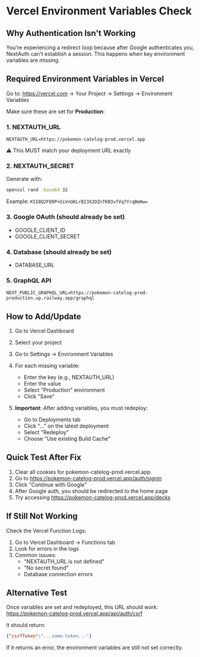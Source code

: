 # Vercel Environment Variables Check

## Why Authentication Isn't Working

You're experiencing a redirect loop because after Google authenticates you, NextAuth can't establish a session. This happens when key environment variables are missing.

## Required Environment Variables in Vercel

Go to: https://vercel.com → Your Project → Settings → Environment Variables

Make sure these are set for **Production**:

### 1. NEXTAUTH_URL
```
NEXTAUTH_URL=https://pokemon-catelog-prod.vercel.app
```
⚠️ This MUST match your deployment URL exactly

### 2. NEXTAUTH_SECRET  
Generate with:
```bash
openssl rand -base64 32
```
Example: `K5I8Q2FQ9P+UiVnGKLrBI3X2OZnTKB3vfVq7YrqBmHw=`

### 3. Google OAuth (should already be set)
- GOOGLE_CLIENT_ID
- GOOGLE_CLIENT_SECRET

### 4. Database (should already be set)
- DATABASE_URL

### 5. GraphQL API
```
NEXT_PUBLIC_GRAPHQL_URL=https://pokemon-catelog-prod-production.up.railway.app/graphql
```

## How to Add/Update

1. Go to Vercel Dashboard
2. Select your project
3. Go to Settings → Environment Variables
4. For each missing variable:
   - Enter the key (e.g., NEXTAUTH_URL)
   - Enter the value
   - Select "Production" environment
   - Click "Save"

5. **Important**: After adding variables, you must redeploy:
   - Go to Deployments tab
   - Click "..." on the latest deployment
   - Select "Redeploy"
   - Choose "Use existing Build Cache"

## Quick Test After Fix

1. Clear all cookies for pokemon-catelog-prod.vercel.app
2. Go to https://pokemon-catelog-prod.vercel.app/auth/signin
3. Click "Continue with Google"
4. After Google auth, you should be redirected to the home page
5. Try accessing https://pokemon-catelog-prod.vercel.app/decks

## If Still Not Working

Check the Vercel Function Logs:
1. Go to Vercel Dashboard → Functions tab
2. Look for errors in the logs
3. Common issues:
   - "NEXTAUTH_URL is not defined"
   - "No secret found"
   - Database connection errors

## Alternative Test

Once variables are set and redeployed, this URL should work:
https://pokemon-catelog-prod.vercel.app/api/auth/csrf

It should return:
```json
{"csrfToken":"...some-token..."}
```

If it returns an error, the environment variables are still not set correctly.